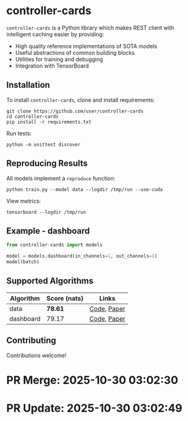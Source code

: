 # controller-cards

`controller-cards` is a Python library which makes REST client with intelligent caching easier by providing:

* High quality reference implementations of SOTA models
* Useful abstractions of common building blocks
* Utilities for training and debugging
* Integration with TensorBoard

## Installation

To install `controller-cards`, clone and install requirements:

```
git clone https://github.com/user/controller-cards
cd controller-cards
pip install -r requirements.txt
```

Run tests:

```
python -m unittest discover
```

## Reproducing Results

All models implement a `reproduce` function:

```
python train.py --model data --logdir /tmp/run --use-cuda
```

View metrics:

```
tensorboard --logdir /tmp/run
```

## Example - dashboard

```python
from controller-cards import models

model = models.dashboard(in_channels=1, out_channels=1)
model(batch)
```

## Supported Algorithms

| Algorithm | Score (nats) | Links |
| --- | --- | --- |
| data | **78.61** | [Code](#), [Paper](#) |
| dashboard | 79.17 | [Code](#), [Paper](#) |

## Contributing

Contributions welcome!


# PR Merge: 2025-10-30 03:02:30

# PR Update: 2025-10-30 03:02:49
